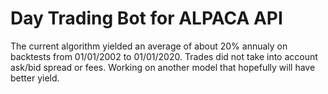# Day Trading Bot for ALPACA API

The current algorithm yielded an average of about 20% annualy on backtests from 01/01/2002 to 01/01/2020. Trades did not take into account ask/bid spread or fees. Working on another model that hopefully will have better yield.

